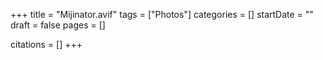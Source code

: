 +++
title = "Mijinator.avif"
tags = ["Photos"]
categories = []
startDate = ""
draft = false
pages = []

citations = []
+++
